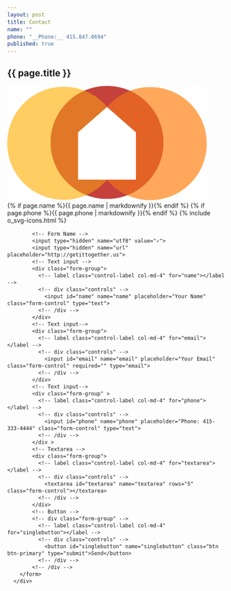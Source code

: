 ```yaml
---
layout: post
title: Contact
name: ""
phone: "__Phone:__ 415.847.0694"
published: true
---
```


<!-- Contact Section -->
<section id="contact" class="contact container-fluid">
  <div class="row text-center">
    <div class="col-sm-12">
      <h2>{{ page.title }}</h2>
      <img class="logo" src="../img/logo-image.svg" alt="logo">
    </div>
  </div>
  <div class="row">
    <div class="col-sm-4 col-sm-offset-2">
      {% if page.name %}{{ page.name | markdownify }}{% endif %}
      {% if page.phone %}{{ page.phone | markdownify }}{% endif %}
      {% include o_svg-icons.html %}
    </div>
      <div class="col-sm-4">
        <form class="form-horizontal" accept-charset="UTF-8" action="https://formkeep.com/f/7f25060beeec" method="POST">

            <!-- Form Name -->
            <input type="hidden" name="utf8" value="✓">
            <input type="hidden" name="url" placeholder="http://getittogether.us">
            <!-- Text input -->
            <div class="form-group">
              <!-- label class="control-label col-md-4" for="name"></label -->
              <!-- div class="controls" -->
                <input id="name" name="name" placeholder="Your Name" class="form-control" type="text">
              <!-- /div -->
            </div>
            <!-- Text input-->
            <div class="form-group">
              <!-- label class="control-label col-md-4" for="email"></label -->
              <!-- div class="controls" -->
                <input id="email" name="email" placeholder="Your Email" class="form-control" required="" type="email">
              <!-- /div -->
            </div>
            <!-- Text input-->
            <div class="form-group" >
              <!-- label class="control-label col-md-4" for="phone"></label -->
              <!-- div class="controls" -->
                <input id="phone" name="phone" placeholder="Phone: 415-333-4444" class="form-control" type="text">
              <!-- /div -->
            </div >
            <!-- Textarea -->
            <div class="form-group">
              <!-- label class="control-label col-md-4" for="textarea"></label -->
              <!-- div class="controls" -->
                <textarea id="textarea" name="textarea" rows="5" class="form-control"></textarea>
              <!-- /div -->
            </div>
            <!-- Button -->
            <!-- div class="form-group" -->
              <!-- label class="control-label col-md-4" for="singlebutton"></label -->
              <!-- div class="controls" -->
                <button id="singlebutton" name="singlebutton" class="btn btn-primary" type="submit">Send</button>
              <!-- /div -->
            <!-- /div -->
        </form>
      </div>
  </div>
</section>
